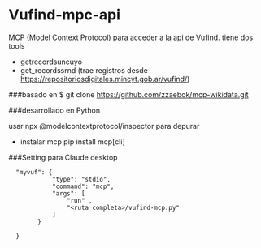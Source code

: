 # Vufind-mpc-api
 MCP (Model Context Protocol) para acceder a la api de Vufind. 
tiene dos tools 
- getrecordsuncuyo 
- get_recordssrnd (trae registros desde https://repositoriosdigitales.mincyt.gob.ar/vufind/)

###basado en $ git clone https://github.com/zzaebok/mcp-wikidata.git

###desarrollado en Python

usar npx @modelcontextprotocol/inspector para depurar 

- instalar mcp
 pip install mcp[cli]

###Setting para Claude desktop

```
  "myvuf": {
            "type": "stdio",
            "command": "mcp",
            "args": [
                "run" ,
                "<ruta completa>/vufind-mcp.py"
            ]
        }
    
  }
```
